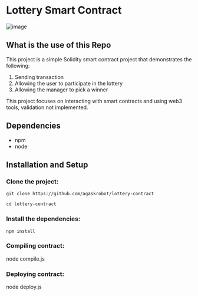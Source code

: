 # Lottery Smart Contract

![image](https://user-images.githubusercontent.com/11446164/182675052-083dd1a7-9cf4-49cf-967c-1d95e170813f.png)

## What is the use of this Repo

This project is a simple Solidity smart contract project that demonstrates the following:
1. Sending transaction
2. Allowing the user to participate in the lottery
3. Allowing the manager to pick a winner


This project focuses on interacting with smart contracts and using web3 tools, validation not implemented.

## Dependencies

- npm 
- node

## Installation and Setup

### Clone the project:

    git clone https://github.com/agaskrobot/lottery-contract

    cd lottery-contract

### Install the dependencies:

    npm install

### Compiling contract:

node compile.js

### Deploying contract:

node deploy.js
